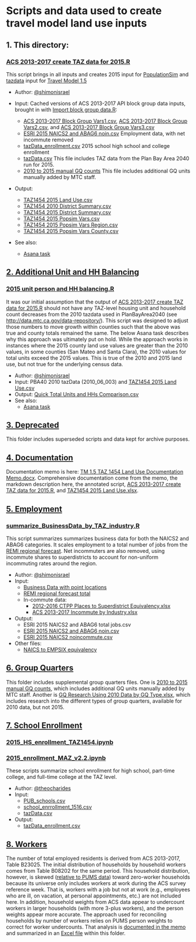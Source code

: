 
# Scripts and data used to create travel model land use inputs

## 1. This directory:

### [ACS 2013-2017 create TAZ data for 2015.R](ACS%202013-2017%20create%20TAZ%20data%20for%202015.R)

This script brings in all inputs and creates 2015 input for [PopulationSim](https://github.com/BayAreaMetro/PopulationSim) and [tazdata](https://github.com/BayAreaMetro/modeling-website/wiki/TazData) input for [Travel Model 1.5](https://github.com/BayAreaMetro/travel-model-one)

* Author: [@shimonisrael](https://github.com/shimonisrael)

* Input: Cached versions of ACS 2013-2017 API block group data inputs, brought in with [Import block group data.R](Import20block%20group%20data.R): 
  * [ACS 2013-2017 Block Group Vars1.csv](ACS%202013-2017%20Block%20Group%20Vars1.csv), [ACS 2013-2017 Block Group Vars2.csv](ACS%202013-2017%20Block%20Group%20Vars2.csv), and [ACS 2013-2017 Block Group Vars3.csv](ACS%202013-2017%20Block%20Group%20Vars3.csv)
  * [ESRI 2015 NAICS2 and ABAG6 noin.csv](Employment/ESRI%202015%20NAICS2%20and%20ABAG6%20noin.csv) Employment data, with net incommute removed
  * [tazData_enrollment.csv](https://github.com/BayAreaMetro/petrale/blob/master/applications/travel_model_lu_inputs/2015/School%20Enrollment/tazData_enrollment.csv) 2015 school high school and college enrollment
  * [tazData.csv](https://mtcdrive.app.box.com/file/208576797404) This file includes TAZ data from the Plan Bay Area 2040 run for 2015. 
  * [2010 to 2015 manual GQ counts](Group%20Quarters/gq_add_00051015.csv) This file includes additional GQ units manually added by MTC staff. 

* Output:  
  * [TAZ1454 2015 Land Use.csv](TAZ1454%202015%20Land%20Use.csv)
  * [TAZ1454 2010 District Summary.csv](TAZ1454%202010%20District%20Summary.csv)
  * [TAZ1454 2015 District Summary.csv](TAZ1454%202015%20District%20Summary.csv)
  * [TAZ1454 2015 Popsim Vars.csv](TAZ1454%202015%20Popsim%20Vars.csv)
  * [TAZ1454 2015 Popsim Vars Region.csv](TAZ1454%202015%20Popsim%20Vars%20Region.csv)
  * [TAZ1454 2015 Popsim Vars County.csv](TAZ1454%202015%20Popsim%20Vars%20County.csv)
* See also:
  * [Asana task](https://app.asana.com/0/13098083395690/892913197780752/f)

## [2. Additional Unit and HH Balancing](Additional%20Unit%20and%20HH%20Balancing)

### [2015 unit person and HH balancing.R](Additional%20Unit%20and%20HH%20Balancing/2015%20unit%20person%20and%20HH%20balancing.R)

It was our initial assumption that the output of [ACS 2013-2017 create TAZ data for 2015.R](ACS%202013-2017%20create%20TAZ%20data%20for%202015.R) should not have any TAZ-level housing unit and household count decreases from the 2010 tazdata used in PlanBayArea2040 (see http://data.mtc.ca.gov/data-repository/).  This script was designed to adjust those numbers to move growth within counties such that the above was true and county totals remained the same. The below Asana task describes why this approach was ultimately put on hold. While the approach works in instances where the 2015 county land use values are greater than the 2010 values, in some counties (San Mateo and Santa Clara), the 2010 values for total units exceed the 2015 values. This is true of the 2010 and 2015 land use, but not true for the underlying census data. 

* Author: [@shimonisrael](https://github.com/shimonisrael)
* Input: PBA40 2010 tazData (2010_06_003) and [TAZ1454 2015 Land Use.csv](TAZ1454%202015%20Land%20Use.csv)
* Output: [Quick Total Units and HHs Comparison.csv](Additional%20Unit%20and%20HH%20Balancing/Quick%20Total%20Units%20and%20HHs%20Comparison.csv)
* See also:
  * [Asana task](https://app.asana.com/0/13098083395690/909682345976879/f)

## [3. Deprecated](Deprecated)

This folder includes superseded scripts and data kept for archive purposes.  

## [4. Documentation](Documentation)

Documentation memo is here: [TM 1.5 TAZ 1454 Land Use Documentation Memo.docx](Documentation/TM%201.5%20TAZ%201454%20Land%20Use%20Documentation%20Memo.docx). Comprehensive documentation come from the memo, the markdown description here, the annotated script, [ACS 2013-2017 create TAZ data for 2015.R](ACS%202013-2017%20create%20TAZ%20data%20for%202015.R), and [TAZ1454 2015 Land Use.xlsx](TAZ1454%202015%20Land%20Use.xlsx).

## [5. Employment](Employment)

### [summarize_BusinessData_by_TAZ_industry.R](Employment/summarize_BusinessData_by_TAZ_industry.R)

This script summarizes summarizes business data for both the NAICS2 and ABAG6 categories. It scales employment to a total number of jobs from the [REMI regional forecast](https://mtcdrive.app.box.com/file/654134152628). Net incommuters are also removed, using incommute shares to superdistricts to account for non-uniform incommuting rates around the region. 

* Author: [@shimonisrael](https://github.com/shimonisrael)
* Input:
  * [Business Data with point locations](https://mtcdrive.app.box.com/file/655868001941)
  * [REMI regional forecast total](https://mtcdrive.app.box.com/file/654134152628)
  * In-commute data:
    * [2012-2016 CTPP Places to Superdistrict Equivalency.xlsx](Employment/Incommute/2012-2016%20CTPP%20Places%20to%20Superdistrict%20Equivalency.xlsx)
    * [ACS 2013-2017 Incommute by Industry.xlsx](Employment/Incommute/ACS%202013-2017%20Incommute%20by%20Industry.xlsx)
* Output:
  * ESRI 2015 NAICS2 and ABAG6 total jobs.csv
  * [ESRI 2015 NAICS2 and ABAG6 noin.csv](Employment/ESRI%202015%20NAICS2%20and%20ABAG6%20noin.csv)
  * [ESRI 2015 NAICS2 noincommute.csv](Employment/ESRI%202015%20NAICS2%20noincommute.csv)
* Other files:
  * [NAICS to EMPSIX equivalency](Employment/NAICS_to_EMPSIX.xlsx)

## [6. Group Quarters](Group%20Quarters)

This folder includes supplemental group quarters files. One is [2010 to 2015 manual GQ counts](Group%20Quarters/gq_add_00051015.csv), which includes additional GQ units manually added by MTC staff. Another is [GQ Research Using 2010 Data by GQ Type.xlsx](GQ%20Research%20Using%202010%20Data%20by%20GQ%20Type.xlsx), which includes research into the different types of group quarters, available for 2010 data, but not 2015.   

## [7. School Enrollment](School%20Enrollment)

### [2015_HS_enrollment_TAZ1454.ipynb](School%20Enrollment/2015_HS_enrollment_TAZ1454.ipynb)
### [2015_enrollment_MAZ_v2.2.ipynb](School%20Enrollment/2015_enrollment_MAZ_v2.2.ipynb)

These scripts summarize school enrollment for high school, part-time college, and full-time college at the TAZ level. 

* Author: [@theocharides](https://github.com/theocharides)
* Input: 
  * [PUB_schools.csv](School%20Enrollment/PUB_schools.csv)
  * [school_enrrollment_1516.csv](School%20Enrollment/school_enrollment_1516.csv)
  * [tazData.csv](School%20Enrollment/tazData.csv)
* Output:
  * [tazData_enrollment.csv](School%20Enrollment/tazData_enrollment.csv)

## [8. Workers](Workers)

The number of total employed residents is derived from ACS 2013-2017, Table B23025. The initial distribution of households by household workers comes from Table B08202 for the same period. This household distribution, however, is skewed ([relative to PUMS data](https://github.com/BayAreaMetro/PUMS-Data/tree/master/Analysis/ACS%20PUMS%202013-2017/Worker%20Research)) toward zero-worker households because its universe only includes workers at work during the ACS survey reference week. That is, workers with a job but not at work (e.g., employees who are ill, on vacation, at personal appointments, etc.) are not included here. In addition, household weights from ACS data appear to undercount workers in larger households (with more 3-plus workers), and the person weights appear more accurate. The approach used for reconciling households by number of workers relies on PUMS person weights to correct for worker undercounts. That analysis is [documented in the memo](Documentation/TM%201.5%20TAZ%201454%20Land%20Use%20Documentation%20Memo.docx) and summarized in an [Excel file](Workers/ACSPUMS_WorkerTotals_2013-2017_Comparisons.xlsx) within this folder. 





